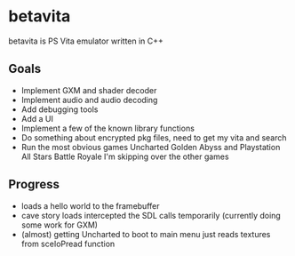 # betavita

betavita is PS Vita emulator written in C++

## Goals
- Implement GXM and shader decoder
- Implement audio and audio decoding
- Add debugging tools
- Add a UI
- Implement a few of the known library functions
- Do something about encrypted pkg files, need to get my vita and search
- Run the most obvious games Uncharted Golden Abyss and Playstation All Stars Battle Royale I'm skipping over the other games

## Progress
- loads a hello world to the framebuffer
- cave story loads intercepted the SDL calls temporarily (currently doing some work for GXM)
- (almost) getting Uncharted to boot to main menu just reads textures from sceIoPread function
